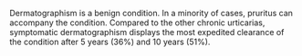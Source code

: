 Dermatographism is a benign condition. In a minority of cases, pruritus can accompany the condition. Compared to the other chronic urticarias, symptomatic dermatographism displays the most expedited clearance of the condition after 5 years (36%) and 10 years (51%).